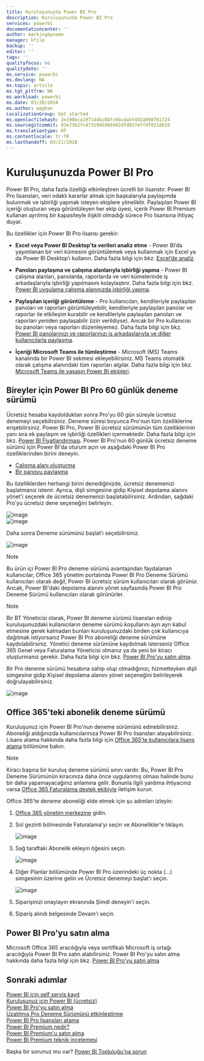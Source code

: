 ```yaml
---
title: Kuruluşunuzda Power BI Pro
description: Kuruluşunuzda Power BI Pro
services: powerbi
documentationcenter: ''
author: markingmyname
manager: kfile
backup: ''
editor: ''
tags: ''
qualityfocus: no
qualitydate: ''
ms.service: powerbi
ms.devlang: NA
ms.topic: article
ms.tgt_pltfrm: NA
ms.workload: powerbi
ms.date: 03/20/2018
ms.author: maghan
LocalizationGroup: Get started
ms.openlocfilehash: 2e190bca197144bc8bfc6bc4abf4d2a098781724
ms.sourcegitcommit: 93e7362fc47319959b6992dfd037effdf831d010
ms.translationtype: HT
ms.contentlocale: tr-TR
ms.lasthandoff: 03/21/2018
---
```

# <a name="power-bi-pro-in-your-organization"></a>Kuruluşunuzda Power BI Pro

Power BI Pro, daha fazla özelliği etkinleştiren ücretli bir lisanstır. Power BI Pro lisansları, veri odaklı kararlar almak için başkalarıyla paylaşımda bulunmak ve işbirliği yapmak isteyen ekiplere yöneliktir.  Paylaşılan Power BI içeriği oluşturan veya görüntüleyen her ekip üyesi, içerik Power BI Premium kullanan ayrılmış bir kapasiteyle ilişkili olmadığı sürece Pro lisansına ihtiyaç duyar.

Bu özellikler için Power BI Pro lisansı gerekir:

* **Excel veya Power BI Desktop’ta verileri analiz etme** - Power BI’da yayımlanan bir veri kümesini görüntülemek veya kullanmak için Excel ya da Power BI Desktop’ı kullanın. Daha fazla bilgi için bkz. [Excel’de analiz](service-analyze-in-excel.md).

* **Panoları paylaşma ve çalışma alanlarıyla işbirliği yapma** - Power BI çalışma alanları, panolarda, raporlarda ve veri kümelerinde iş arkadaşlarıyla işbirliği yapılmasını kolaylaştırır. Daha fazla bilgi için bkz. [Power BI uygulama çalışma alanınızda işbirliği yapma](service-collaborate-power-bi-workspace.md).

* **Paylaşılan içeriği görüntüleme** - Pro kullanıcıları, kendileriyle paylaşılan panoları ve raporları görüntüleyebilir, kendileriyle paylaşılan panolar ve raporlar ile etkileşim kurabilir ve kendileriyle paylaşılan panoları ve raporları yeniden paylaşabilir (izin verildiyse). Ancak bir Pro kullanıcısı bu panoları veya raporları düzenleyemez. Daha fazla bilgi için bkz. [Power BI panolarınızı ve raporlarınızı iş arkadaşlarıyla ve diğer kullanıcılarla paylaşma](service-share-dashboards.md).

* **İçeriği Microsoft Teams ile tümleştirme** - Microsoft (MS) Teams kanalında bir Power BI sekmesi ekleyebilirsiniz. MS Teams otomatik olarak çalışma alanındaki tüm raporları algılar. Daha fazla bilgi için bkz. [Microsoft Teams ile yaşasın Power BI ekipleri](https://powerbi.microsoft.com/en-us/blog/power-bi-teams-up-with-microsoft-teams/). 

## <a name="power-bi-pro-60-day-trial-for-individuals"></a>Bireyler için Power BI Pro 60 günlük deneme sürümü

Ücretsiz hesaba kaydolduktan sonra Pro'yu 60 gün süreyle ücretsiz denemeyi seçebilirsiniz. Deneme süresi boyunca Pro'nun tüm özelliklerine erişebilirsiniz. Power BI Pro, Power BI ücretsiz sürümünün tüm özelliklerinin yanı sıra ek paylaşım ve işbirliği özellikleri içermektedir. Daha fazla bilgi için bkz. [Power BI Fiyatlandırması](https://powerbi.microsoft.com/en-us/pricing/). Power BI Pro'nun 60 günlük ücretsiz deneme sürümü için Power BI'da oturum açın ve aşağıdaki Power BI Pro özelliklerinden birini deneyin.

* [Çalışma alanı oluşturma](service-create-distribute-apps.md)
* [Bir panoyu paylaşma](service-share-dashboards.md)

Bu özelliklerden herhangi birini denediğinizde, ücretsiz denemenizi başlatmanız istenir. Ayrıca, dişli simgesine gidip Kişisel depolama alanını yönet'i seçerek de ücretsiz denemenizi başlatabilirsiniz. Ardından, sağdaki Pro'yu ücretsiz dene seçeneğini belirleyin.

   ![image](media/service-power-bi-pro-in-your-organization/service-power-bi-pro-in-your-organization-01.png)
   </br>
   ![image](media/service-power-bi-pro-in-your-organization/service-power-bi-pro-in-your-organization-02.png)

Daha sonra Deneme sürümünü başlat’ı seçebilirsiniz.

   ![image](media/service-power-bi-pro-in-your-organization/service-power-bi-pro-in-your-organization-03.png)

> [!NOTE]
> Bu ürün içi Power BI Pro deneme sürümü avantajından faydalanan kullanıcılar, Office 365 yönetim portalında Power BI Pro Deneme Sürümü kullanıcıları olarak değil, Power BI ücretsiz sürüm kullanıcıları olarak görünür. Ancak, Power BI'daki depolama alanını yönet sayfasında Power BI Pro Deneme Sürümü kullanıcıları olarak görünürler.
>

> [!NOTE]
> Bir BT Yöneticisi olarak, Power BI deneme sürümü lisansları edinip kuruluşunuzdaki kullanıcıların deneme sürümü koşullarını ayrı ayrı kabul etmesine gerek kalmadan bunları kuruluşunuzdaki birden çok kullanıcıya dağıtmak istiyorsanız Power BI Pro aboneliği deneme sürümüne kaydolabilirsiniz. Yönetici deneme sürümüne kaydolmak isterseniz Office 365 Genel veya Faturalama Yöneticisi olmanız ya da yeni bir kiracı oluşturmanız gerekir. Daha fazla bilgi için bkz. [Power BI Pro'yu satın alma](service-admin-purchasing-power-bi-pro.md).
>

Bir Pro deneme sürümü hesabına sahip olup olmadığınızı, hizmetteyken dişli simgesine gidip Kişisel depolama alanını yönet seçeneğini belirleyerek doğrulayabilirsiniz.

   ![image](media/service-power-bi-pro-in-your-organization/service-power-bi-pro-in-your-organization-04.png)

## <a name="subscription-trial-in-office-365"></a>Office 365'teki abonelik deneme sürümü

Kuruluşunuz için Power BI Pro'nun deneme sürümünü edinebilirsiniz. Aboneliği aldığınızda kullanıcılarınıza Power BI Pro lisansları atayabilirsiniz. Lisans atama hakkında daha fazla bilgi için [Office 365’te kullanıcılara lisans atama](https://support.office.com/en-us/article/assign-licenses-to-users-in-office-365-for-business-997596b5-4173-4627-b915-36abac6786dc?ui=en-US&rs=en-US&ad=US) bölümüne bakın.

> [!NOTE]
> Kiracı başına bir kuruluş deneme sürümü sınırı vardır. Bu, Power BI Pro Deneme Sürümünün kiracınıza daha önce uygulanmış olması halinde bunu bir daha yapamayacağınız anlamına gelir. Bununla ilgili yardıma ihtiyacınız varsa [Office 365 Faturalama destek ekibiyle](https://support.office.microsoft.com/en-us/article/contact-support-for-business-products-admin-help-32a17ca7-6fa0-4870-8a8d-e25ba4ccfd4b?CorrelationId=552bbf37-214f-4202-80cb-b94240dcd671&ui=en-US&rs=en-US&ad=US) iletişim kurun.
>

Office 365’te deneme aboneliği elde etmek için şu adımları izleyin:

1. [Office 365 yönetim merkezine](https://portal.office.com/adminportal/home#/homepage) gidin.
2. Sol gezinti bölmesinde Faturalama’yı seçin ve Abonelikler'e tıklayın.

   ![image](media/service-power-bi-pro-in-your-organization/service-power-bi-pro-in-your-organization-05.png)

3. Sağ taraftaki Abonelik ekleyin öğesini seçin.

   ![image](media/service-power-bi-pro-in-your-organization/service-power-bi-pro-in-your-organization-06.png)

4. Diğer Planlar bölümünde Power BI Pro üzerindeki üç nokta (…) simgesinin üzerine gelin ve Ücretsiz denemeyi başlat'ı seçin.

   ![image](media/service-power-bi-pro-in-your-organization/service-power-bi-pro-in-your-organization-07.png) 

5. Siparişinizi onaylayın ekranında Şimdi deneyin'i seçin.
6. Sipariş alındı belgesinde Devam'ı seçin.

## <a name="purchasing-power-bi-pro"></a>Power BI Pro'yu satın alma

Microsoft Office 365 aracılığıyla veya sertifikalı Microsoft iş ortağı aracılığıyla Power BI Pro satın alabilirsiniz. Power BI Pro'yu satın alma hakkında daha fazla bilgi için bkz. [Power BI Pro’yu satın alma](service-admin-purchasing-power-bi-pro.md).

## <a name="next-steps"></a>Sonraki adımlar
[Power BI için self servis kayıt](service-admin-signing-up-for-power-bi-with-a-new-office-365-trial.md)
<br/>
[Kuruluşunuz için Power BI (ücretsiz)](service-admin-service-free-in-your-organization.md)
<br/>
[Power BI Pro'yu satın alma](service-admin-purchasing-power-bi-pro.md)
<br/>
[Uzatılmış Pro Deneme Sürümünü etkinleştirme](service-extended-pro-trial.md)
<br/>
[Power BI Pro lisansları atama](service-assigning-power-bi-pro-licenses.md)
<br/>
[Power BI Premium nedir?](service-admin-premium-manage.md)
<br/>
[Power BI Premium'u satın alma](service-admin-premium-purchase.md)
<br/>
[Power BI Premium teknik incelemesi](https://aka.ms/pbipremiumwhitepaper)

Başka bir sorunuz mu var? [Power BI Topluluğu'na sorun](https://community.powerbi.com/)
